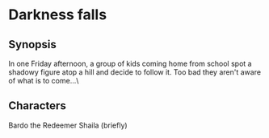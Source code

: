 # Darkness falls

## Synopsis
In one Friday afternoon, a group of kids coming home from school spot a shadowy figure atop a hill and decide to follow it. Too bad they aren't aware of what is to come...\

## Characters
Bardo the Redeemer
Shaila (briefly)
